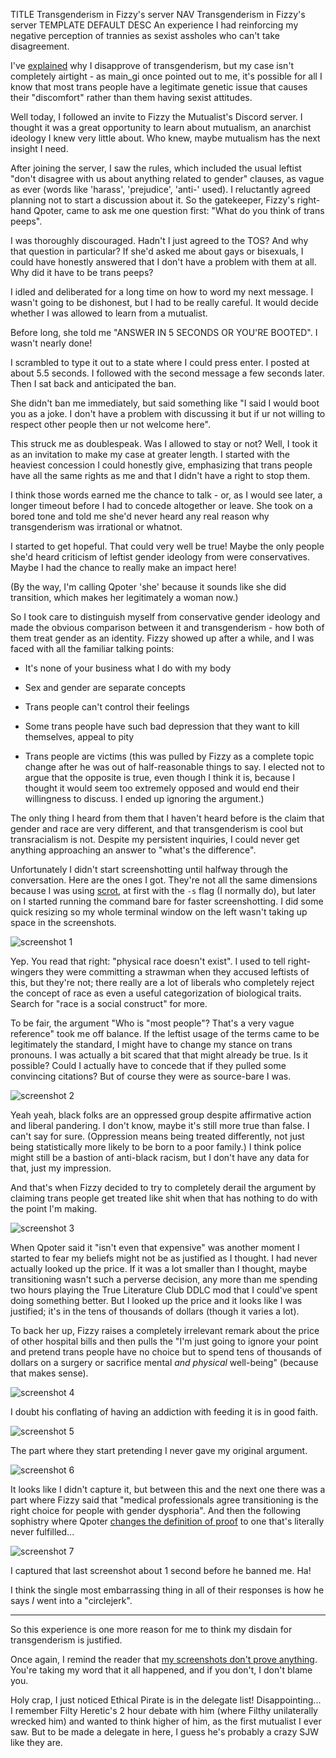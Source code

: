 TITLE Transgenderism in Fizzy's server
NAV Transgenderism in Fizzy's server
TEMPLATE DEFAULT
DESC An experience I had reinforcing my negative perception of trannies as sexist assholes who can't take disagreement.

I've [explained](/protagonism/gender) why I disapprove of transgenderism, but my case isn't completely airtight - as main_gi once pointed out to me, it's possible for all I know that most trans people have a legitimate genetic issue that causes their "discomfort" rather than them having sexist attitudes.

Well today, I followed an invite to Fizzy the Mutualist's Discord server. I thought it was a great opportunity to learn about mutualism, an anarchist ideology I knew very little about. Who knew, maybe mutualism has the next insight I need.

After joining the server, I saw the rules, which included the usual leftist "don't disagree with us about anything related to gender" clauses, as vague as ever (words like 'harass', 'prejudice', 'anti-' used). I reluctantly agreed planning not to start a discussion about it. So the gatekeeper, Fizzy's right-hand Qpoter, came to ask me one question first: "What do you think of trans peeps".

I was thoroughly discouraged. Hadn't I just agreed to the TOS? And why that question in particular? If she'd asked me about gays or bisexuals, I could have honestly answered that I don't have a problem with them at all. Why did it have to be trans peeps?

I idled and deliberated for a long time on how to word my next message. I wasn't going to be dishonest, but I had to be really careful. It would decide whether I was allowed to learn from a mutualist.

Before long, she told me "ANSWER IN 5 SECONDS OR YOU'RE BOOTED". I wasn't nearly done!

I scrambled to type it out to a state where I could press enter. I posted at about 5.5 seconds. I followed with the second message a few seconds later. Then I sat back and anticipated the ban.

She didn't ban me immediately, but said something like "I said I would boot you as a joke. I don't have a problem with discussing it but if ur not willing to respect other people then ur not welcome here".

This struck me as doublespeak. Was I allowed to stay or not? Well, I took it as an invitation to make my case at greater length. I started with the heaviest concession I could honestly give, emphasizing that trans people have all the same rights as me and that I didn't have a right to stop them.

I think those words earned me the chance to talk - or, as I would see later, a longer timeout before I had to concede altogether or leave. She took on a bored tone and told me she'd never heard any real reason why transgenderism was irrational or whatnot.

I started to get hopeful. That could very well be true! Maybe the only people she'd heard criticism of leftist gender ideology from were conservatives. Maybe I had the chance to really make an impact here!

(By the way, I'm calling Qpoter 'she' because it sounds like she did transition, which makes her legitimately a woman now.)

So I took care to distinguish myself from conservative gender ideology and made the obvious comparison between it and transgenderism - how both of them treat gender as an identity. Fizzy showed up after a while, and I was faced with all the familiar talking points:

* It's none of your business what I do with my body

* Sex and gender are separate concepts

* Trans people can't control their feelings

* Some trans people have such bad depression that they want to kill themselves, appeal to pity

* Trans people are victims (this was pulled by Fizzy as a complete topic change after he was out of half-reasonable things to say. I elected not to argue that the opposite is true, even though I think it is, because I thought it would seem too extremely opposed and would end their willingness to discuss. I ended up ignoring the argument.)

The only thing I heard from them that I haven't heard before is the claim that gender and race are very different, and that transgenderism is cool but transracialism is not. Despite my persistent inquiries, I could never get anything approaching an answer to "what's the difference".

Unfortunately I didn't start screenshotting until halfway through the conversation. Here are the ones I got. They're not all the same dimensions because I was using [scrot](https://github.com/resurrecting-open-source-projects/scrot), at first with the `-s` flag (I normally do), but later on I started running the command bare for faster screenshotting. I did some quick resizing so my whole terminal window on the left wasn't taking up space in the screenshots.

![screenshot 1](fizzy_trans_1.png)

Yep. You read that right: "physical race doesn't exist". I used to tell right-wingers they were committing a strawman when they accused leftists of this, but they're not; there really are a lot of liberals who completely reject the concept of race as even a useful categorization of biological traits. Search for "race is a social construct" for more.

To be fair, the argument "Who is "most people"? That's a very vague reference" took me off balance. If the leftist usage of the terms came to be legitimately the standard, I might have to change my stance on trans pronouns. I was actually a bit scared that that might already be true. Is it possible? Could I actually have to concede that if they pulled some convincing citations? But of course they were as source-bare I was.

![screenshot 2](fizzy_trans_2.png)

Yeah yeah, black folks are an oppressed group despite affirmative action and liberal pandering. I don't know, maybe it's still more true than false. I can't say for sure. (Oppression means being treated differently, not just being statistically more likely to be born to a poor family.) I think police might still be a bastion of anti-black racism, but I don't have any data for that, just my impression.

And that's when Fizzy decided to try to completely derail the argument by claiming trans people get treated like shit when that has nothing to do with the point I'm making.

![screenshot 3](fizzy_trans_3.png)

When Qpoter said it "isn't even that expensive" was another moment I started to fear my beliefs might not be as justified as I thought. I had never actually looked up the price. If it was a lot smaller than I thought, maybe transitioning wasn't such a perverse decision, any more than me spending two hours playing the True Literature Club DDLC mod that I could've spent doing something better. But I looked up the price and it looks like I was justified; it's in the tens of thousands of dollars (though it varies a lot).

To back her up, Fizzy raises a completely irrelevant remark about the price of other hospital bills and then pulls the "I'm just going to ignore your point and pretend trans people have no choice but to spend tens of thousands of dollars on a surgery or sacrifice mental *and physical* well-being" (because that makes sense).

![screenshot 4](fizzy_trans_4.png)

I doubt his conflating of having an addiction with feeding it is in good faith.

![screenshot 5](fizzy_trans_5.png)

The part where they start pretending I never gave my original argument.

![screenshot 6](fizzy_trans_6.png)

It looks like I didn't capture it, but between this and the next one there was a part where Fizzy said that "medical professionals agree transitioning is the right choice for people with gender dysphoria". And then the following sophistry where Qpoter [changes the definition of proof](dirty_tactics#definition-hijacking) to one that's literally never fulfilled...

![screenshot 7](fizzy_trans_7.png)

I captured that last screenshot about 1 second before he banned me. Ha!

I think the single most embarrassing thing in all of their responses is how he says *I* went into a "circlejerk".

---

So this experience is one more reason for me to think my disdain for transgenderism is justified.

Once again, I remind the reader that [my screenshots don't prove anything](screenshots). You're taking my word that it all happened, and if you don't, I don't blame you.

Holy crap, I just noticed Ethical Pirate is in the delegate list! Disappointing... I remember Filty Heretic's 2 hour debate with him (where Filthy unilaterally wrecked him) and wanted to think higher of him, as the first mutualist I ever saw. But to be made a delegate in here, I guess he's probably a crazy SJW like they are.
